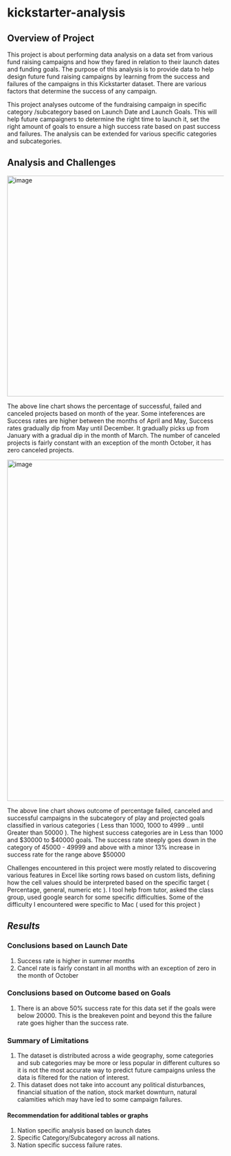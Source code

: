 # kickstarter-analysis

## Overview of Project

This project is about performing data analysis on a data set from various fund raising campaigns and how they fared in relation to their launch dates and funding goals. The purpose of this analysis is to provide data to help design future fund raising campaigns by learning from the success and failures of the campaigns in this Kickstarter dataset. There are various factors that determine the success of any campaign. 

This project analyses outcome of the fundraising campaign in specific category /subcategory based on Launch Date and Launch Goals. This will help future campaigners to determine the right time to launch it, set the right amount of goals to ensure a high success rate based on past success and failures. The analysis can be extended for various specific categories and subcategories.

## Analysis and Challenges

<img width="513" alt="image" src="https://user-images.githubusercontent.com/103329721/163754011-f4ba0ce1-a04e-41d0-8803-88f9bdce4c20.png">

The above line chart shows the percentage of successful, failed and canceled projects based on month of the year.
Some inteferences are Success rates are higher between the months of April and May, Success rates gradually dip from May until December. It gradually picks up from January with a gradual dip in the month of March. The number of canceled projects is fairly constant with an exception of the month October, it has zero canceled projects.

<img width="793" alt="image" src="https://user-images.githubusercontent.com/103329721/163754368-30c8b2ba-798f-4384-8114-ac1be65752b2.png">

The above line chart shows outcome of percentage failed, canceled and successful campaigns in the subcategory of play and projected goals classified in various categories ( Less than 1000, 1000 to 4999 .. until Greater than 50000 ). The highest success categories are in Less than 1000 and $30000 to $40000 goals. The success rate steeply goes down in the category of 45000 - 49999 and above with a minor 13% increase in success rate for the range above $50000 

Challenges encountered in this project were mostly related to discovering various features in Excel like sorting rows based on custom lists, defining how the cell values should be interpreted based on the specific target ( Percentage, general, numeric etc ). I tool help from tutor, asked the class group, used google search for some specific difficulties. Some of the difficulty I encountered were specific to Mac ( used for this project ) 

## *Results*

### Conclusions based on Launch Date ###
1. Success rate is higher in summer months
2. Cancel rate is fairly constant in all months with an exception of zero in the month of October
### Conclusions based on Outcome based on Goals ###
1. There is an above 50% success rate for this data set if the goals were below 20000. This is the breakeven point and beyond this the failure rate goes higher than the success rate.


### Summary of Limitations ###

1. The dataset is distributed across a wide geography, some categories and sub categories may be more or less popular in different cultures so it is not the most accurate way to predict future campaigns unless the data is filtered for the nation of interest.
2. This dataset does not take into account any political disturbances, financial situation of the nation, stock market downturn, natural calamities which may have led to some campaign failures.
#### Recommendation for additional tables or graphs
1. Nation specific analysis based on launch dates
2. Specific Category/Subcategory across all nations.
3. Nation specific success failure rates.
